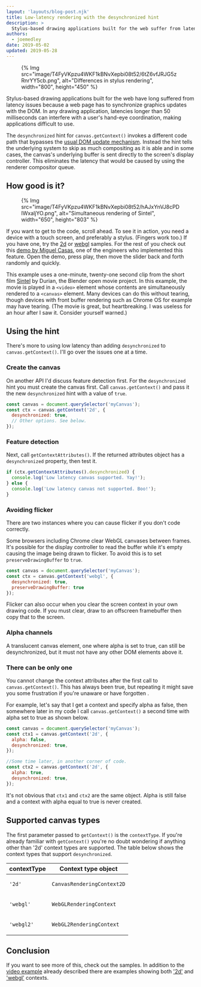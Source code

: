 ```yaml
---
layout: 'layouts/blog-post.njk'
title: Low-latency rendering with the desynchronized hint
description: >
  Stylus-based drawing applications built for the web suffer from latency issues because a web page has to synchronize graphics updates with the DOM. The desynchronized hint for contexts bypasses the DOM to eliminate the latency.
authors:
  - joemedley
date: 2019-05-02
updated: 2019-05-28
---
```


<figure>
{% Img src="image/T4FyVKpzu4WKF1kBNvXepbi08t52/6tZ6vfJRJG5zRnrYY5cb.png", alt="Differences in stylus rendering", width="800", height="450" %}
</figure>

Stylus-based drawing applications built for the web have long suffered from
latency issues because a web page has to synchronize graphics updates with the
DOM. In any drawing application, latencies longer than 50 milliseconds can
interfere with a user's hand-eye coordination, making applications difficult to
use.   

The `desynchronized` hint for `canvas.getContext()` invokes a different code
path that bypasses the [usual DOM update
mechanism](https://docs.google.com/presentation/d/1boPxbgNrTU0ddsc144rcXayGA_WF53k96imRH8Mp34Y/edit#slide=id.p).
Instead the hint tells the underlying system to skip as much compositing as it
is able and in some cases, the canvas's underlying buffer is sent directly to
the screen's display controller. This eliminates the latency that would be
caused by using the renderer compositor queue.

## How good is it?


<figure>
{% Img src="image/T4FyVKpzu4WKF1kBNvXepbi08t52/hAJxYnVJ8cPDIWxaljYO.png", alt="Simultaneous rendering of Sintel", width="650", height="803" %}
</figure>

If you want to get to the code, scroll ahead. To see it in action, you need a
device with a touch screen, and preferably a stylus. (Fingers work too.) If you
have one, try the [2d](https://codepen.io/miguelao/full/WKZaqd) or
[webgl](https://codepen.io/miguelao/full/WKZaqd) samples. For the rest of you
check out this [demo by Miguel Casas](https://codepen.io/miguelao/full/mLLKLg),
one of the engineers who implemented this feature. Open the demo, press play,
then move the slider back and forth randomly and quickly. 

This example uses a one-minute, twenty-one second clip from the short film
[Sintel](https://durian.blender.org/download/) by Durian, the Blender open movie
project. In this example, the movie is played in a `<video>` element whose
contents are simultaneously rendered to a `<canvas>` element.  Many devices can
do this without tearing, though devices with front buffer rendering such as
Chrome OS for example may have tearing. (The movie is great, but heartbreaking.
I was useless for an hour after I saw it. Consider yourself warned.)

## Using the hint

There's more to using low latency than adding `desynchronized` to 
`canvas.getContext()`. I'll go over the issues one at a time.
 
### Create the canvas

On another API I'd discuss feature detection first. For the `desynchronized`
hint you must create the canvas first. Call `canvas.getContext()` and pass it
the new `desynchronized` hint with a value of `true`. 

```javascript
const canvas = document.querySelector('myCanvas');
const ctx = canvas.getContext('2d', { 
  desynchronized: true,
  // Other options. See below.
});
```

### Feature detection

Next, call `getContextAttributes()`. If the returned attributes object has a
`desynchronized` property, then test it. 

```javascript
if (ctx.getContextAttributes().desynchronized) {
  console.log('Low latency canvas supported. Yay!');
} else {
  console.log('Low latency canvas not supported. Boo!');
}
```

### Avoiding flicker

There are two instances where you can cause flicker if you don't code correctly.
  
Some browsers including Chrome clear WebGL canvases between frames. It's
possible for the display controller to read the buffer while it's empty causing
the image being drawn to flicker. To avoid this is to set
`preserveDrawingBuffer` to `true`.

```js
const canvas = document.querySelector('myCanvas');
const ctx = canvas.getContext('webgl', { 
  desynchronized: true,
  preserveDrawingBuffer: true
});
```

Flicker can also occur when you clear the screen context in your own drawing
code.  If you must clear, draw to an offscreen framebuffer then copy that to the
screen. 

### Alpha channels

A translucent canvas element, one where alpha is set to true, can still be
desynchronized, but it must not have any other DOM elements above it.

### There can be only one

You cannot change the context attributes after the first call to
`canvas.getContext()`. This has always been true, but repeating it might save
you some frustration if you're unaware or have forgotten . 

For example, let's say that I get a context and specify alpha as false, then
somewhere later in my code I call `canvas.getContext()` a second time with alpha
set to true as shown below. 

```javascript
const canvas = document.querySelector('myCanvas');
const ctx1 = canvas.getContext('2d', {
  alpha: false,
  desynchronized: true,
});

//Some time later, in another corner of code.
const ctx2 = canvas.getContext('2d', {
  alpha: true,
  desynchronized: true,
});
```

It's not obvious that `ctx1` and `ctx2` are the same object. Alpha is still false and a
context with alpha equal to true is never created.

## Supported canvas types

The first parameter passed to `getContext()` is the `contextType`. If you're
already familiar with `getContext()` you're no doubt wondering if anything
other than '2d' context types are supported. The table below shows the context
types that support `desynchronized`.

<table>
  <thead>
    <tr>
      <th><strong>contextType</strong></th>
      <th><strong>Context type object</strong></th>
    </tr>
  </thead>
  <tbody>
    <tr>
      <td><p><code>'2d'</code></p></td>
      <td><p><code>CanvasRenderingContext2D</code></p></td>
    </tr>
    <tr>
      <td><p><code>'webgl'</code></p></td>
      <td><p><code>WebGLRenderingContext</code></p></td>
    </tr>
    <tr>
      <td><p><code>'webgl2'</code></p></td>
      <td><p><code>WebGL2RenderingContext</code></p></td>
    </tr>
  </tbody>
</table>

## Conclusion

If you want to see more of this, check out the samples. In addition to
the [video example](https://codepen.io/miguelao/full/mLLKLg) already described
there are examples showing both ['2d'](https://codepen.io/miguelao/pen/ZjJNNw)
and ['webgl'](https://codepen.io/miguelao/full/WKZaqd) contexts.

